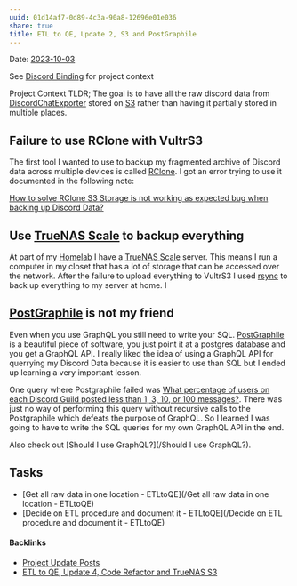 ```yaml
---
uuid: 01d14af7-0d89-4c3a-90a8-12696e01e036
share: true
title: ETL to QE, Update 2, S3 and PostGraphile
---
```

Date: [2023-10-03](/2023-10-03)

See [Discord Binding](/1c376bfd-75ef-4c0d-9e23-3680653de55f) for project context

Project Context TLDR; The goal is to have all the raw discord data from [DiscordChatExporter](/DiscordChatExporter) stored on [S3](/cc64a399-1cbe-44ee-ab4a-f36343a593ff) rather than having it partially stored in multiple places.
## Failure to use RClone with VultrS3

The first tool I wanted to use to backup my fragmented archive of Discord data across multiple devices is called [RClone](/253c9f0b-fdaf-41e4-ae0b-584e2bc15cee). I got an error trying to use it documented in the following note:

[How to solve RClone S3 Storage is not working as expected bug when backing up Discord Data?](/7653ea39-650c-4c3e-af9a-f322ed27f2ce)

## Use [TrueNAS Scale](/1fc6c96f-fcb0-40d9-9b57-0645b09dbc92) to backup everything

At part of my [Homelab](/596226d9-9379-401a-a131-20902c02f99d) I have a [TrueNAS Scale](/1fc6c96f-fcb0-40d9-9b57-0645b09dbc92) server. This means I run a computer in my closet that has a lot of storage that can be accessed over the network. After the failure to upload everything to VultrS3 I used [rsync](/83b61328-cd0a-426a-bded-e3897e67204b) to back up everything to my server at home. I

## [PostGraphile](/314a79d7-8c7a-4b68-9f5d-eb161de21e8a) is not my friend

Even when you use GraphQL you still need to write your SQL. [PostGraphile](/314a79d7-8c7a-4b68-9f5d-eb161de21e8a) is a beautiful piece of software, you just point it at a postgres database and you get a GraphQL API. I really liked the idea of using a GraphQL API for querrying my Discord Data because it is easier to use than SQL but I ended up learning a very important lesson.

One query where Postgraphile failed was [What percentage of users on each Discord Guild posted less than 1, 3, 10, or 100 messages?](/fb38895a-faca-42e7-8e40-416fe115a9ee). There was just no way of performing this query without recursive calls to the Postgraphile which defeats the purpose of GraphQL. So I learned I was going to have to write the SQL queries for my own GraphQL API in the end.

Also check out [Should I use GraphQL?](/Should I use GraphQL?).

## Tasks

* [Get all raw data in one location - ETLtoQE](/Get all raw data in one location - ETLtoQE)
* [Decide on ETL procedure and document it - ETLtoQE](/Decide on ETL procedure and document it - ETLtoQE)


#### Backlinks

* [Project Update Posts](/4c45797f-8d43-4277-a5c1-de8df9aa7876)
* [ETL to QE, Update 4, Code Refactor and TrueNAS S3](/d59dbed7-08bd-462e-8f87-24a80c791f46)